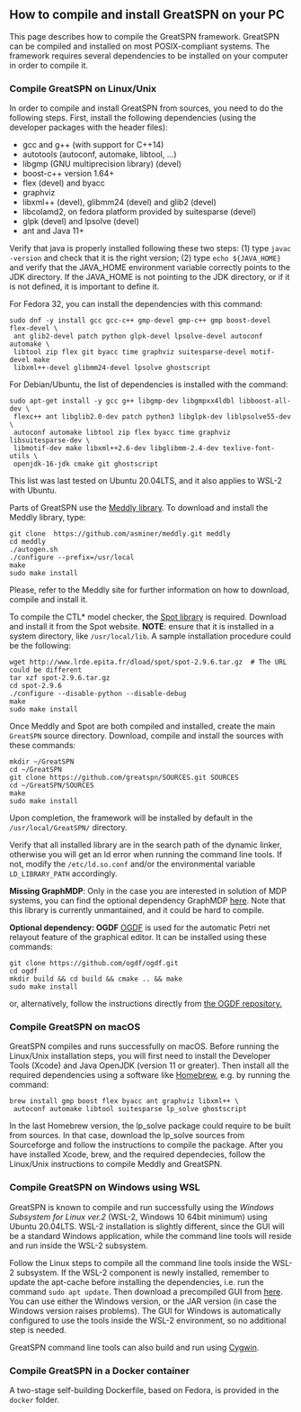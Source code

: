 ## How to compile and install GreatSPN on your PC

This page describes how to compile the GreatSPN framework.
GreatSPN can be compiled and installed on most POSIX-compliant systems.
The framework requires several dependencies to be installed on your computer
in order to compile it. 

### Compile GreatSPN on Linux/Unix

In order to compile and install GreatSPN from sources, you need to do the following steps.
First, install the following dependencies (using the developer packages with the header files):
 * gcc and g++ (with support for C++14)
 * autotools (autoconf, automake, libtool, ...)
 * libgmp (GNU multiprecision library) (devel)
 * boost-c++ version 1.64+
 * flex (devel) and byacc
 * graphviz
 * libxml++ (devel), glibmm24 (devel) and glib2 (devel)
 * libcolamd2, on fedora platform provided by suitesparse (devel)
 * glpk (devel) and lpsolve (devel)
 * ant and Java 11+

Verify that java is properly installed following these two steps: (1) type `javac -version` and check that it is the right version; (2) type `echo ${JAVA_HOME}` and verify that the JAVA_HOME environment variable correctly points to the JDK directory. If the JAVA_HOME is not pointing to the JDK directory, or if it is not defined, it is important to define it.
 
For Fedora 32, you can install the dependencies with this command:

```
sudo dnf -y install gcc gcc-c++ gmp-devel gmp-c++ gmp boost-devel flex-devel \
 ant glib2-devel patch python glpk-devel lpsolve-devel autoconf automake \
 libtool zip flex git byacc time graphviz suitesparse-devel motif-devel make 
 libxml++-devel glibmm24-devel lpsolve ghostscript
```

For Debian/Ubuntu, the list of dependencies is installed with the command:
```
sudo apt-get install -y gcc g++ libgmp-dev libgmpxx4ldbl libboost-all-dev \
 flexc++ ant libglib2.0-dev patch python3 libglpk-dev liblpsolve55-dev \
 autoconf automake libtool zip flex byacc time graphviz libsuitesparse-dev \
 libmotif-dev make libxml++2.6-dev libglibmm-2.4-dev texlive-font-utils \
 openjdk-16-jdk cmake git ghostscript
```
This list was last tested on Ubuntu 20.04LTS, and it also applies to WSL-2 with Ubuntu.

Parts of GreatSPN use the [Meddly library](https://github.com/asminer/meddly). 
To download and install the Meddly library, type:

```
git clone  https://github.com/asminer/meddly.git meddly
cd meddly
./autogen.sh
./configure --prefix=/usr/local
make
sudo make install
```

Please, refer to the Meddly site for further information on how to download, compile and install it.


To compile the CTL* model checker, the [Spot library](https://spot.lrde.epita.fr/) is required. Download and install it from the Spot website. **NOTE**: ensure that it is installed in a system directory, like `/usr/local/lib`.
A sample installation procedure could be the following:

```
wget http://www.lrde.epita.fr/dload/spot/spot-2.9.6.tar.gz  # The URL could be different
tar xzf spot-2.9.6.tar.gz
cd spot-2.9.6
./configure --disable-python --disable-debug
make
sudo make install
```

Once Meddly and Spot are both compiled and installed, create the main `GreatSPN` source directory. 
Download, compile and install the sources with these commands:

```
mkdir ~/GreatSPN
cd ~/GreatSPN
git clone https://github.com/greatspn/SOURCES.git SOURCES
cd ~/GreatSPN/SOURCES
make
sudo make install
```
 
Upon completion, the framework will be installed by default in the `/usr/local/GreatSPN/` directory.

Verify that all installed library are in the search path of the dynamic linker, 
otherwise you will get an ld error when running the command line tools. 
If not, modify the `/etc/ld.so.conf` and/or the environmental variable `LD_LIBRARY_PATH` accordingly.

**Missing GraphMDP**: Only in the case you are interested in solution of MDP systems, you can find the optional dependency GraphMDP [here](http://www.di.unito.it/~greatspn/graphMDP-0.5.tar.gz). Note that this library is currently unmantained, and it could be hard to compile.

**Optional dependency: OGDF**
[OGDF](https://ogdf.uos.de/) is used for the automatic Petri net relayout feature of the graphical editor. 
It can be installed using these commands:
```
git clone https://github.com/ogdf/ogdf.git
cd ogdf
mkdir build && cd build && cmake .. && make
sudo make install
```
or, alternatively, follow the instructions directly from [the OGDF repository.](https://github.com/ogdf/ogdf)


### Compile GreatSPN on macOS

GreatSPN compiles and runs successfully on macOS. 
Before running the Linux/Unix installation steps, you will first need to install the Developer Tools (Xcode)
and Java OpenJDK (version 11 or greater).
Then install all the required dependencies using a software like [Homebrew](https://brew.sh/), e.g. 
by running the command:
```
brew install gmp boost flex byacc ant graphviz libxml++ \
 autoconf automake libtool suitesparse lp_solve ghostscript
```
In the last Homebrew version, the lp_solve package could require to be built from sources.
In that case, download the lp_solve sources from Sourceforge and follow the instructions
to compile the package.
After you have installed Xcode, brew, and the required dependecies, follow
the Linux/Unix instructions to compile Meddly and GreatSPN.



### Compile GreatSPN on Windows using WSL

GreatSPN is known to compile and run successfully using the *Windows Subsystem for Linux ver.2* (WSL-2, Windows 10 64bit minimum) using Ubuntu 20.04LTS.
WSL-2 installation is slightly different, since the GUI will be a standard Windows application, while the command line tools will reside and run inside the WSL-2 subsystem.

Follow the Linux steps to compile all the command line tools inside the WSL-2 subsystem.
If the WSL-2 component is newly installed, remember to update the apt-cache before installing the dependencies, 
i.e. run the command `sudo apt update`.
Then download a precompiled GUI from [here](http://www.di.unito.it/~amparore/mc4cslta/editor.html). 
You can use either the Windows version, or the JAR version (in case the Windows version raises problems).
The GUI for Windows is automatically configured to use the tools inside the WSL-2 environment, so no additional step is needed.


GreatSPN command line tools can also build and run using [Cygwin](https://www.cygwin.com/).



### Compile GreatSPN in a Docker container

A two-stage self-building Dockerfile, based on Fedora, is provided in the `docker` folder.






